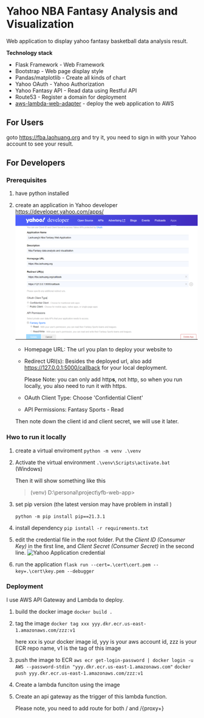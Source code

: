 # Yahoo NBA Fantasy Analysis and Visualization

Web application to display yahoo fantasy basketball data analysis result.

**Technology stack**

- Flask Framework - Web Framework
- Bootstrap - Web page display style
- Pandas/matplotlib - Create all kinds of chart
- Yahoo OAuth - Yahoo Authorization
- Yahoo Fantasy API - Read data using Restful API
- Route53 - Register a domain for deployment
- [aws-lambda-web-adapter](https://github.com/awslabs/aws-lambda-web-adapter) - deploy the web application to AWS

## For Users

goto https://fba.laohuang.org and try it, you need to sign in with your Yahoo account to see your result.


## For Developers

### Prerequisites

1. have python installed

1. create an application in Yahoo developer https://developer.yahoo.com/apps/
   ![Create Yahoo Application](./docs/create_yahoo_applicaton.png)
   - Homepage URL: The url you plan to deploy your website to
   - Redirect URI(s): Besides the deployed url, also add https://127.0.0.1:5000/callback for your local deployment. 
     
     Please Note: you can only add http**s**, not http, so when you run locally, you also need to run it with https.
   - OAuth Client Type: Choose 'Confidential Client' 
   - API Permissions: Fantasy Sports - Read

   Then note down the client id and client secret, we will use it later.
### Hwo to run it locally


1. create a virtual enviroment 
   `python -m venv .\venv`

1. Activate the virtual environment
   `.\venv\Scripts\activate.bat`  (Windows)

   Then it will show something like this
   > (venv) D:\personal\project\yfb-web-app>

1. set pip version (the latest version may have problem in install )

   `python -m pip install pip==21.3.1`

1. install dependency
   `pip isntall -r requirements.txt`

1. edit the credential file in the root folder. Put the *Client ID (Consumer Key)* in the first line, and *Client Secret (Consumer Secret)* in the second line.
   ![Yahoo Application credential](/flask-web-app/docs/credentaial.png)

1. run the application
   `flask run --cert=.\cert\cert.pem --key=.\cert\key.pem --debugger`

### Deployment

I use AWS API Gateway and Lambda to deploy.


1. build the docker image
   `docker build .`

2. tag the image
   `docker tag xxx yyy.dkr.ecr.us-east-1.amazonaws.com/zzz:v1`
    
    here xxx is your docker image id, yyy is your aws account id, zzz is your ECR repo name, v1 is the tag of this image

3. push the image to ECR
   `aws ecr get-login-password | docker login -u AWS --password-stdin "yyy.dkr.ecr.us-east-1.amazonaws.com"`
   `docker push yyy.dkr.ecr.us-east-1.amazonaws.com/zzz:v1`

4. Create a lambda funciton using the image

5. Create an api gateway as the trigger of this lambda function.
   
   Please note, you need to add route for both / and /{proxy+}


